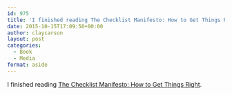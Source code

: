 ```yaml
---
id: 975
title: 'I finished reading The Checklist Manifesto: How to Get Things Right'
date: 2015-10-15T17:09:50+00:00
author: claycarson
layout: post
categories: 
  - Book
  - Media
format: aside
---
```

I finished reading [The Checklist Manifesto: How to Get Things Right](http://amazon.com/exec/obidos/ASIN/0805091742/claycarson0c-20).<!--more-->